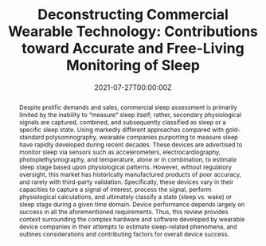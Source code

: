 ---
title: "Deconstructing Commercial Wearable Technology: Contributions toward Accurate and Free-Living Monitoring of Sleep"
authors:
- Lauren Rentz
- admin
- Scott Galster

date: "2021-07-27T00:00:00Z"
doi: "https://doi.org/10.3390/s21155071"

# Schedule page publish date (NOT publication's date).
publishDate: "2021-07-27T00:00:00Z"

# Publication type.
# Legend: 0 = Uncategorized; 1 = Conference paper; 2 = Journal article;
# 3 = Preprint / Working Paper; 4 = Report; 5 = Book; 6 = Book section;
# 7 = Thesis; 8 = Patent
publication_types: ["2"]

# Publication name and optional abbreviated publication name.
publication: "*Sensors*"
publication_short: ""

abstract: Despite prolific demands and sales, commercial sleep assessment is primarily limited by the inability to “measure” sleep itself; rather, secondary physiological signals are captured, combined, and subsequently classified as sleep or a specific sleep state. Using markedly different approaches compared with gold-standard polysomnography, wearable companies purporting to measure sleep have rapidly developed during recent decades. These devices are advertised to monitor sleep via sensors such as accelerometers, electrocardiography, photoplethysmography, and temperature, alone or in combination, to estimate sleep stage based upon physiological patterns. However, without regulatory oversight, this market has historically manufactured products of poor accuracy, and rarely with third-party validation. Specifically, these devices vary in their capacities to capture a signal of interest, process the signal, perform physiological calculations, and ultimately classify a state (sleep vs. wake) or sleep stage during a given time domain. Device performance depends largely on success in all the aforementioned requirements. Thus, this review provides context surrounding the complex hardware and software developed by wearable device companies in their attempts to estimate sleep-related phenomena, and outlines considerations and contributing factors for overall device success.

# Summary. An optional shortened abstract.
summary: 

tags:
- Journal Article
featured: false

# links:
# - name: ""
#   url: ""
url_pdf: 'https://www.mdpi.com/1424-8220/21/15/5071' 
url_code: 
url_dataset: ''
url_poster: ''
url_project: ''
url_slides: ''
url_source: ''
url_video: ''

# Featured image
# To use, add an image named `featured.jpg/png` to your page's folder. 
image:
  caption: 'Published in Journal of MDPI Sensors'
  focal_point: ""
  preview_only: false

# Associated Projects (optional).
#   Associate this publication with one or more of your projects.
#   Simply enter your project's folder or file name without extension.
#   E.g. `internal-project` references `content/project/internal-project/index.md`.
#   Otherwise, set `projects: []`.
projects: []

# Slides (optional).
#   Associate this publication with Markdown slides.
#   Simply enter your slide deck's filename without extension.
#   E.g. `slides: "example"` references `content/slides/example/index.md`.
#   Otherwise, set `slides: ""`.
slides: []
---
